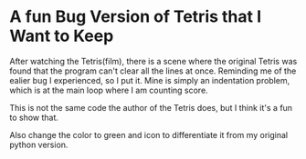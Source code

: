 # A fun Bug Version of Tetris that I Want to Keep
After watching the Tetris(film), there is a scene where the original Tetris was found that the program can't clear all the lines at once.
Reminding me of the ealier bug I experienced, so I put it.
Mine is simply an indentation problem, which is at the main loop where I am counting score.

This is not the same code the author of the Tetris does, but I think it's a fun to show that.

Also change the color to green and icon to differentiate it from my original python version.
